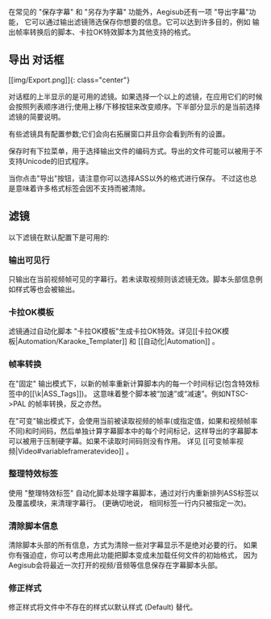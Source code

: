 在常见的 "保存字幕" 和 "另存为字幕" 功能外，Aegisub还有一项 "导出字幕"功能， 它可以通过输出滤镜筛选保存你想要的信息。它可以达到许多目的，例如 输出帧率转换后的脚本、卡拉OK特效脚本为其他支持的格式。

## 导出 对话框 ##
[[img/Export.png]]{: class="center"}

对话框的上半显示的是可用的滤镜。如果选择一个以上的滤镜，在应用它们的时候会按照列表顺序进行;使用上移/下移按钮来改变顺序。下半部分显示的是当前选择滤镜的简要说明。

有些滤镜具有配置参数;它们会向右拓展窗口并且你会看到所有的设置。

保存时有下拉菜单，用于选择输出文件的编码方式。导出的文件可能可以被用于不支持Unicode的旧式程序。

当你点击"导出"按钮，请注意你可以选择ASS以外的格式进行保存。 不过这也总是意味着许多格式标签会因不支持而被清除。

## 滤镜 ##
以下滤镜在默认配置下是可用的:

### 输出可见行 ###
只输出在当前视频帧可见的字幕行。若未读取视频则该滤镜无效。脚本头部信息例如样式等也会被输出。

### 卡拉OK模板 ###
滤镜通过自动化脚本 "卡拉OK模板"生成卡拉OK特效。详见[[卡拉OK模板|Automation/Karaoke_Templater]] 和 [[自动化|Automation]] 。

### 帧率转换 ###
在"固定" 输出模式下，以新的帧率重新计算脚本内的每一个时间标记(包含特效标签中的[[\k|ASS_Tags]])。 这意味着整个脚本被“加速”或“减速”。例如NTSC->PAL 的帧率转换，反之亦然。

在"可变"输出模式下，会使用当前被读取视频的帧率(或指定值，如果和视频帧率不同)和时间码，然后单独计算字幕脚本中的每个时间标记，这样导出的字幕脚本可以被用于压制硬字幕。如果不读取时间码则没有作用。 详见 [[可变帧率视频|Video#variableframeratevideo]] 。


### 整理特效标签 ###
使用 "整理特效标签" 自动化脚本处理字幕脚本，通过对行内重新排列ASS标签以及覆盖模块，来清理字幕行。 (更确切地说， 相同标签一行内只被指定一次)。


### 清除脚本信息 ###
清除脚本头部的所有信息，方式为清除一些对字幕显示不是绝对必要的行。 如果你有强迫症，你可以考虑用此功能把脚本变成未加载任何文件的初始格式， 因为Aegisub会将最近一次打开的视频/音频等信息保存在字幕脚本头部。


### 修正样式 ###
修正样式将文件中不存在的样式以默认样式 (Default) 替代。
